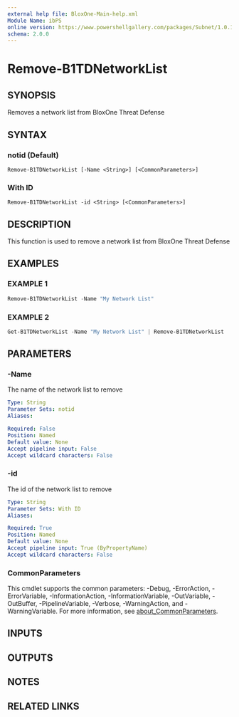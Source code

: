 ```yaml
---
external help file: BloxOne-Main-help.xml
Module Name: ibPS
online version: https://www.powershellgallery.com/packages/Subnet/1.0.14/Content/Public%5CGet-Subnet.ps1
schema: 2.0.0
---
```


# Remove-B1TDNetworkList

## SYNOPSIS
Removes a network list from BloxOne Threat Defense

## SYNTAX

### notid (Default)
```
Remove-B1TDNetworkList [-Name <String>] [<CommonParameters>]
```

### With ID
```
Remove-B1TDNetworkList -id <String> [<CommonParameters>]
```

## DESCRIPTION
This function is used to remove a network list from BloxOne Threat Defense

## EXAMPLES

### EXAMPLE 1
```powershell
Remove-B1TDNetworkList -Name "My Network List"
```

### EXAMPLE 2
```powershell
Get-B1TDNetworkList -Name "My Network List" | Remove-B1TDNetworkList
```

## PARAMETERS

### -Name
The name of the network list to remove

```yaml
Type: String
Parameter Sets: notid
Aliases:

Required: False
Position: Named
Default value: None
Accept pipeline input: False
Accept wildcard characters: False
```

### -id
The id of the network list to remove

```yaml
Type: String
Parameter Sets: With ID
Aliases:

Required: True
Position: Named
Default value: None
Accept pipeline input: True (ByPropertyName)
Accept wildcard characters: False
```

### CommonParameters
This cmdlet supports the common parameters: -Debug, -ErrorAction, -ErrorVariable, -InformationAction, -InformationVariable, -OutVariable, -OutBuffer, -PipelineVariable, -Verbose, -WarningAction, and -WarningVariable. For more information, see [about_CommonParameters](http://go.microsoft.com/fwlink/?LinkID=113216).

## INPUTS

## OUTPUTS

## NOTES

## RELATED LINKS
